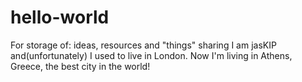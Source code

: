 # hello-world
For storage of: ideas, resources and "things" sharing
I am jasKIP and(unfortunately) I used to live in London.
Now I'm living in Athens, Greece, the best city in the world!
